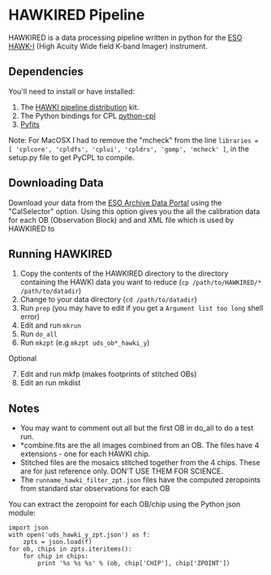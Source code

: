 HAWKIRED Pipeline
=================

HAWKIRED is a data processing pipeline written in python for the [ESO HAWK-I](http://www.eso.org/sci/facilities/paranal/instruments/hawki/) (High Acuity Wide field K-band Imager) instrument.

Dependencies
------------

You'll need to install or have installed:

1. The [HAWKI pipeline distribution](http://www.eso.org/sci/software/pipelines/hawki/hawki-pipe-recipes.html) kit.
2. The Python bindings for CPL [python-cpl](https://github.com/olebole/python-cpl)
3. [Pyfits](http://www.stsci.edu/institute/software_hardware/pyfits)

Note: For MacOSX I had to remove the "mcheck" from the line `libraries = [ 'cplcore', 'cpldfs', 'cplui', 'cpldrs', 'gomp', 'mcheck' ]`, in the setup.py file to get PyCPL to compile.

Downloading Data
----------------

Download your data from the [ESO Archive Data Portal](http://archive.eso.org/eso/eso_archive_main.html) using the "CalSelector" option. Using this option gives you the all the calibration data for each OB (Observation Block) and and XML file which is used by HAWKIRED to 

Running HAWKIRED
----------------

1. Copy the contents of the HAWKIRED directory to the directory containing the HAWKI data you want to reduce (`cp /path/to/HAWKIRED/* /path/to/datadir`)
2. Change to your data directory (`cd /path/to/datadir`)
3. Run `prep` (you may have to edit if you get a `Argument list too long` shell error)
4. Edit and run `mkrun`
5. Run `do_all`
6. Run `mkzpt` (e.g `mkzpt uds_ob*_hawki_y`)

Optional

7. Edit and run mkfp (makes footprints of stitched OBs)
8. Edit an run mkdist

Notes
-----

- You may want to comment out all but the first OB in do_all to do a test run.
- *combine.fits are the all images combined from an OB. The files have 4 extensions - one for each HAWKI chip.
- Stitched files are the mosaics stitched together from the 4 chips. These are for just reference only. DON'T USE THEM FOR SCIENCE.
- The `runname_hawki_filter_zpt.json` files have the computed zeropoints from standard star observations for each OB

You can extract the zeropoint for each OB/chip using the Python json module:

    import json
    with open('uds_hawki_y_zpt.json') as f:
        zpts = json.load(f)
    for ob, chips in zpts.iteritems():
        for chip in chips:
            print '%s %s %s' % (ob, chip['CHIP'], chip['ZPOINT'])

